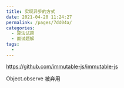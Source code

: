 ```yaml
---
title: 实现异步的方式
date: 2021-04-20 11:24:27
permalink: /pages/7dd04a/
categories:
  - 算法试题
  - 面试题解
tags:
  -
---
```



https://github.com/immutable-js/immutable-js

Object.observe 被弃用